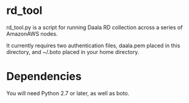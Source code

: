 rd_tool
=======

rd_tool.py is a script for running Daala RD collection across a series of AmazonAWS nodes.

It currently requires two authentication files, daala.pem placed in this directory, and ~/.boto placed in your home directory.

Dependencies
============

You will need Python 2.7 or later, as well as boto.
